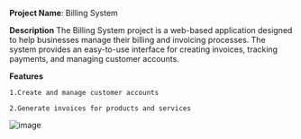 
**Project Name**: Billing System


**Description**
    The Billing System project is a web-based application designed to help businesses manage their billing and invoicing processes. The system provides an easy-to-use interface for creating invoices, tracking payments, and managing customer accounts.

**Features**

    1.Create and manage customer accounts
    
    2.Generate invoices for products and services

![image](https://user-images.githubusercontent.com/91974449/226170662-bc8dad12-b90a-43fe-ae40-a4e365056f67.png)
